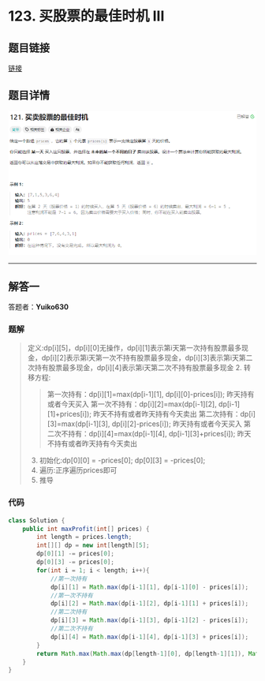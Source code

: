 # 123. 买股票的最佳时机 III
## 题目链接  
[链接](https://leetcode.cn/problems/best-time-to-buy-and-sell-stock-iii/)
## 题目详情
![](Img/121.png)

***
## 解答一
答题者：**Yuiko630**

### 题解
>定义:dp[i][5]，dp[i][0]无操作，dp[i][1]表示第i天第一次持有股票最多现金，dp[i][2]表示第i天第一次不持有股票最多现金，dp[i][3]表示第i天第二次持有股票最多现金，dp[i][4]表示第i天第二次不持有股票最多现金
>2. 转移方程:
> > 第一次持有：dp[i][1]=max(dp[i-1][1], dp[i][0]-prices[i]); 昨天持有或者今天买入
> > 第一次不持有：dp[i][2]=max(dp[i-1][2], dp[i-1][1]+prices[i]); 昨天不持有或者昨天持有今天卖出
> > 第二次持有：dp[i][3]=max(dp[i-1][3], dp[i][2]-prices[i]); 昨天持有或者今天买入
> > 第二次不持有：dp[i][4]=max(dp[i-1][4], dp[i-1][3]+prices[i]); 昨天不持有或者昨天持有今天卖出
>3. 初始化:dp[0][0] = -prices[0]; dp[0][3] = -prices[0];
>4. 遍历:正序遍历prices即可
>5. 推导

### 代码
``` java
class Solution {
    public int maxProfit(int[] prices) {
        int length = prices.length;
        int[][] dp = new int[length][5];
        dp[0][1] -= prices[0];
        dp[0][3] -= prices[0];
        for(int i = 1; i < length; i++){
            //第一次持有
            dp[i][1] = Math.max(dp[i-1][1], dp[i-1][0] - prices[i]);
            //第一次不持有
            dp[i][2] = Math.max(dp[i-1][2], dp[i-1][1] + prices[i]);
            //第二次持有
            dp[i][3] = Math.max(dp[i-1][3], dp[i-1][2] - prices[i]);
            //第二次不持有
            dp[i][4] = Math.max(dp[i-1][4], dp[i-1][3] + prices[i]);
        }
        return Math.max(Math.max(dp[length-1][0], dp[length-1][1]), Math.max(Math.max(dp[length-1][2], dp[length-1][3]), dp[length-1][4]));
    }
}
```